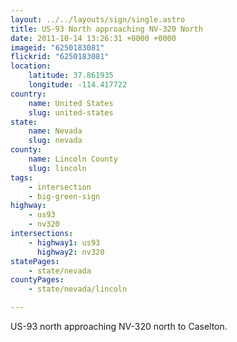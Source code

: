 ```yaml
---
layout: ../../layouts/sign/single.astro
title: US-93 North approaching NV-320 North
date: 2011-10-14 13:26:31 +0000 +0000
imageid: "6250183081"
flickrid: "6250183081"
location:
    latitude: 37.861935
    longitude: -114.417722
country:
    name: United States
    slug: united-states
state:
    name: Nevada
    slug: nevada
county:
    name: Lincoln County
    slug: lincoln
tags:
    - intersection
    - big-green-sign
highway:
    - us93
    - nv320
intersections:
    - highway1: us93
      highway2: nv320
statePages:
    - state/nevada
countyPages:
    - state/nevada/lincoln

---
```

US-93 north approaching NV-320 north to Caselton.